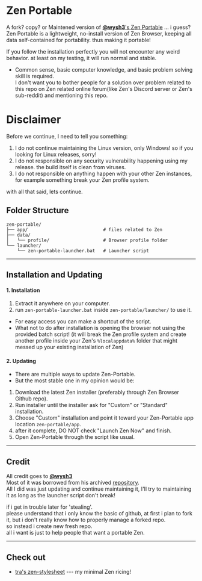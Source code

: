 # Zen Portable
A fork? copy? or Maintened version of [**@wysh3**'s Zen Portable](https://github.com/wysh3/Zen-Browser-Portable) ... i guess? <br>
Zen Portable is a lightweight, no-install version of Zen Browser, keeping all data self-contained for portability. thus making it portable! <br>

If you follow the installation perfectly you will not encounter any weird behavior. at least on my testing, it will run normal and stable. <br>
- Common sense, basic computer knowledge, and basic problem solving skill is required. <br>
I don't want you to bother people for a solution over problem related to this repo on Zen related online forum(like Zen's Discord server or Zen's sub-reddit) and mentioning this repo. <br>

# Disclaimer
Before we continue, I need to tell you something:
1. I do not continue maintaining the Linux version, only Windows! so if you looking for Linux releases, sorry!
2. I do not responsible on any security vulnerability happening using my release. the build itself is clean from viruses.
3. I do not responsible on anything happen with your other Zen instances, for example something break your Zen profile system.

with all that said, lets continue.

## Folder Structure
```
zen-portable/
├── app/                            # files related to Zen
├── data/
│   └── profile/                    # Browser profile folder
└── launcher/
    └── zen-portable-launcher.bat   # Launcher script
```
---
## Installation and Updating
#### 1. Installation
1. Extract it anywhere on your computer.
2. run `zen-portable-launcher.bat` inside `zen-portable/launcher/` to use it.
- For easy access you can make a shortcut of the script.
- What not to do after installation is opening the browser not using the provided batch script! (it will break the Zen profile system and create another profile inside your Zen's `%localappdata%` folder that might messed up your existing installation of Zen)
#### 2. Updating
- There are multiple ways to update Zen-Portable.
- But the most stable one in my opinion would be:
1. Download the latest Zen installer (preferably through Zen Browser Github repo).
2. Run installer until the installer ask for "Custom" or "Standard" installation.
3. Choose "Custom" installation and point it toward your Zen-Portable app location `zen-portable/app`.
4. after it complete, DO NOT check "Launch Zen Now" and finish.
5. Open Zen-Portable through the script like usual.

---
## Credit
All credit goes to [**@wysh3**](https://github.com/wysh3) <br> 
Most of it was borrowed from his archived [repository](https://github.com/wysh3/Zen-Browser-Portable). <br>
All I did was just updating and continue maintaining it, I'll try to maintaining it as long as the launcher script don't break!

if i get in trouble later for 'stealing'. <br>
please understand that i only know the basic of github, at first i plan to fork it, but i don't really know how to properly manage a forked repo. <br>
so instead i create new fresh repo. <br>
all i want is just to help people that want a portable Zen.

---
## Check out
- [tra's zen-stylesheet](https://github.com/artcens/tra-zen-stylesheet/tree/main) --- my minimal Zen ricing!
